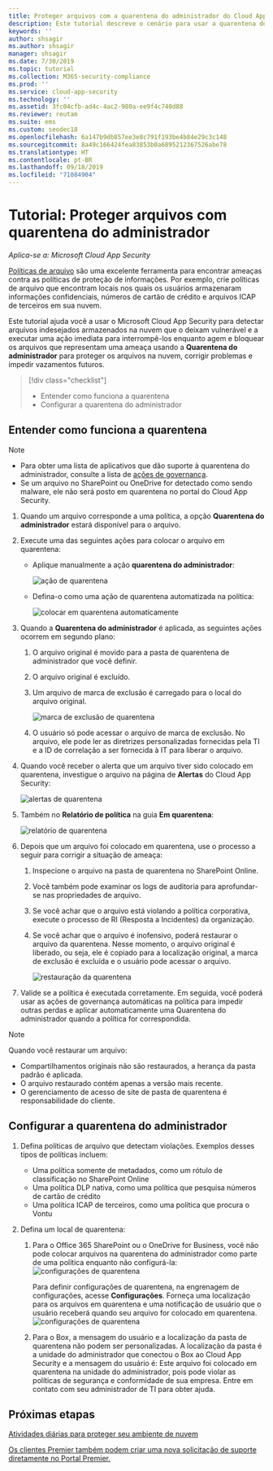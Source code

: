 ```yaml
---
title: Proteger arquivos com a quarentena do administrador do Cloud App Security
description: Este tutorial descreve o cenário para usar a quarentena do administrador para controlar as violações de dados.
keywords: ''
author: shsagir
ms.author: shsagir
manager: shsagir
ms.date: 7/30/2019
ms.topic: tutorial
ms.collection: M365-security-compliance
ms.prod: ''
ms.service: cloud-app-security
ms.technology: ''
ms.assetid: 3fc04cfb-ad4c-4ac2-980a-ee9f4c740d88
ms.reviewer: reutam
ms.suite: ems
ms.custom: seodec18
ms.openlocfilehash: 6a147b9db857ee3e8c791f193be4b84e29c3c148
ms.sourcegitcommit: 8a49c166424fea83853b0a6895212367526abe78
ms.translationtype: HT
ms.contentlocale: pt-BR
ms.lasthandoff: 09/18/2019
ms.locfileid: "71084904"
---
```

# <a name="tutorial-protect-files-with-admin-quarantine"></a>Tutorial: Proteger arquivos com quarentena do administrador

*Aplica-se a: Microsoft Cloud App Security*

[Políticas de arquivo](data-protection-policies.md) são uma excelente ferramenta para encontrar ameaças contra as políticas de proteção de informações. Por exemplo, crie políticas de arquivo que encontram locais nos quais os usuários armazenaram informações confidenciais, números de cartão de crédito e arquivos ICAP de terceiros em sua nuvem.

Este tutorial ajuda você a usar o Microsoft Cloud App Security para detectar arquivos indesejados armazenados na nuvem que o deixam vulnerável e a executar uma ação imediata para interrompê-los enquanto agem e bloquear os arquivos que representam uma ameaça usando a **Quarentena do administrador** para proteger os arquivos na nuvem, corrigir problemas e impedir vazamentos futuros.

> [!div class="checklist"]
> * Entender como funciona a quarentena 
> * Configurar a quarentena do administrador

## <a name="understand-how-quarantine-works"></a>Entender como funciona a quarentena

>[!NOTE]
> - Para obter uma lista de aplicativos que dão suporte à quarentena do administrador, consulte a lista de [ações de governança](governance-actions.md).
> - Se um arquivo no SharePoint ou OneDrive for detectado como sendo malware, ele não será posto em quarentena no portal do Cloud App Security.

1. Quando um arquivo corresponde a uma política, a opção **Quarentena do administrador** estará disponível para o arquivo.

2. Execute uma das seguintes ações para colocar o arquivo em quarentena:

   - Aplique manualmente a ação **quarentena do administrador**:

     ![ação de quarentena](./media/quarantine-action.png)

   - Defina-o como uma ação de quarentena automatizada na política:

     ![colocar em quarentena automaticamente](./media/quarantine-automated.png)

3. Quando a **Quarentena do administrador** é aplicada, as seguintes ações ocorrem em segundo plano:

   1. O arquivo original é movido para a pasta de quarentena de administrador que você definir.
   2. O arquivo original é excluído.
   3. Um arquivo de marca de exclusão é carregado para o local do arquivo original.

      ![marca de exclusão de quarentena](./media/quarantine-tombstone.png)

   4. O usuário só pode acessar o arquivo de marca de exclusão. No arquivo, ele pode ler as diretrizes personalizadas fornecidas pela TI e a ID de correlação a ser fornecida à IT para liberar o arquivo.

4. Quando você receber o alerta que um arquivo tiver sido colocado em quarentena, investigue o arquivo na página de **Alertas** do Cloud App Security:

   ![alertas de quarentena](./media/quarantine-alerts.png)

5. Também no **Relatório de política** na guia **Em quarentena**:

   ![relatório de quarentena](./media/quarantine-report.png)

6. Depois que um arquivo foi colocado em quarentena, use o processo a seguir para corrigir a situação de ameaça:

    1. Inspecione o arquivo na pasta de quarentena no SharePoint Online.
    2. Você também pode examinar os logs de auditoria para aprofundar-se nas propriedades de arquivo.
    3. Se você achar que o arquivo está violando a política corporativa, execute o processo de RI (Resposta a Incidentes) da organização.
    4. Se você achar que o arquivo é inofensivo, poderá restaurar o arquivo da quarentena. Nesse momento, o arquivo original é liberado, ou seja, ele é copiado para a localização original, a marca de exclusão é excluída e o usuário pode acessar o arquivo.

       ![restauração da quarentena](./media/quarantine-restore.png)

7. Valide se a política é executada corretamente. Em seguida, você poderá usar as ações de governança automáticas na política para impedir outras perdas e aplicar automaticamente uma Quarentena do administrador quando a política for correspondida.

> [!NOTE]
> Quando você restaurar um arquivo:
> - Compartilhamentos originais não são restaurados, a herança da pasta padrão é aplicada.
> - O arquivo restaurado contém apenas a versão mais recente.
> - O gerenciamento de acesso de site de pasta de quarentena é responsabilidade do cliente.

## <a name="set-up-admin-quarantine"></a>Configurar a quarentena do administrador

1. Defina políticas de arquivo que detectam violações. Exemplos desses tipos de políticas incluem:

    - Uma política somente de metadados, como um rótulo de classificação no SharePoint Online
    - Uma política DLP nativa, como uma política que pesquisa números de cartão de crédito
    - Uma política ICAP de terceiros, como uma política que procura o Vontu

2. Defina um local de quarentena:
   1. Para o Office 365 SharePoint ou o OneDrive for Business, você não pode colocar arquivos na quarentena do administrador como parte de uma política enquanto não configurá-la: ![configurações de quarentena](./media/quarantine-warning.png)

      Para definir configurações de quarentena, na engrenagem de configurações, acesse **Configurações**. Forneça uma localização para os arquivos em quarentena e uma notificação de usuário que o usuário receberá quando seu arquivo for colocado em quarentena.
      ![configurações de quarentena](./media/quarantine-settings.png)

   2. Para o Box, a mensagem do usuário e a localização da pasta de quarentena não podem ser personalizadas. A localização da pasta é a unidade do administrador que conectou o Box ao Cloud App Security e a mensagem do usuário é: Este arquivo foi colocado em quarentena na unidade do administrador, pois pode violar as políticas de segurança e conformidade de sua empresa. Entre em contato com seu administrador de TI para obter ajuda.

## <a name="next-steps"></a>Próximas etapas 
[Atividades diárias para proteger seu ambiente de nuvem](daily-activities-to-protect-your-cloud-environment.md)

[Os clientes Premier também podem criar uma nova solicitação de suporte diretamente no Portal Premier.](https://premier.microsoft.com/)  

